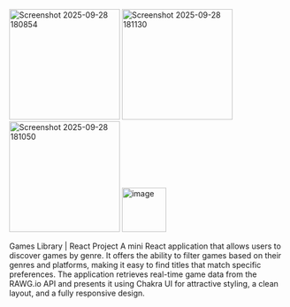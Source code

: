 <img width="200" alt="Screenshot 2025-09-28 180854" src="https://github.com/user-attachments/assets/e060e339-1dd6-470a-9e7b-794f959f6c51" />
<img width="200" alt="Screenshot 2025-09-28 181130" src="https://github.com/user-attachments/assets/014759f9-1818-4f8e-acaf-c2d1a245f24e" />
<img width="200" alt="Screenshot 2025-09-28 181050" src="https://github.com/user-attachments/assets/0ffd77d8-c38e-4ef8-aa62-94d01113cc8d" />
<img width="80"  alt="image" src="https://github.com/user-attachments/assets/2ba3db4d-ea44-45a4-ab51-03077c0e9f7c" />


Games Library | React Project
A mini React application that allows users to discover games by genre.
It offers the ability to filter games based on their genres and platforms, making it easy to find titles that match specific preferences. The application retrieves real-time game data from the RAWG.io API and presents it using Chakra UI for attractive styling, a clean layout, and a fully responsive design.
